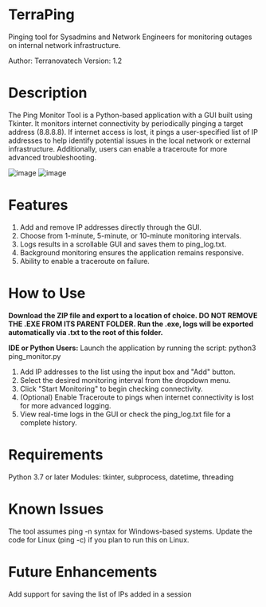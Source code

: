 # TerraPing
Pinging tool for Sysadmins and Network Engineers for monitoring outages on internal network infrastructure.

Author: Terranovatech
Version: 1.2

# Description
The Ping Monitor Tool is a Python-based application with a GUI built using Tkinter. It monitors internet connectivity by periodically pinging a target address (8.8.8.8). If internet access is lost, it pings a user-specified list of IP addresses to help identify potential issues in the local network or external infrastructure. Additionally, users can enable a traceroute for more advanced troubleshooting. 

![image](https://github.com/user-attachments/assets/8deabf38-14a1-47d5-8677-a0f9ef611ca7)
![image](https://github.com/user-attachments/assets/d12796f6-a04f-473c-a81b-5a7ba4fd9599)

# Features
1. Add and remove IP addresses directly through the GUI.
2. Choose from 1-minute, 5-minute, or 10-minute monitoring intervals.
3. Logs results in a scrollable GUI and saves them to ping_log.txt.
4. Background monitoring ensures the application remains responsive.
5. Ability to enable a traceroute on failure.

# How to Use
**Download the ZIP file and export to a location of choice. DO NOT REMOVE THE .EXE FROM ITS PARENT FOLDER. Run the .exe, logs will be exported automatically via .txt to the root of this folder.**

**IDE or Python Users:**
Launch the application by running the script:
python3 ping_monitor.py

1. Add IP addresses to the list using the input box and "Add" button.
2. Select the desired monitoring interval from the dropdown menu.
3. Click "Start Monitoring" to begin checking connectivity.
4. (Optional) Enable Traceroute to pings when internet connectivity is lost for more advanced logging.
5. View real-time logs in the GUI or check the ping_log.txt file for a complete history.

# Requirements

Python 3.7 or later
Modules: tkinter, subprocess, datetime, threading

# Known Issues
The tool assumes ping -n syntax for Windows-based systems. Update the code for Linux (ping -c) if you plan to run this on Linux.

# Future Enhancements
Add support for saving the list of IPs added in a session
